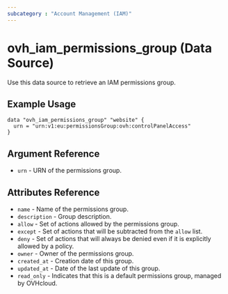 ```yaml
---
subcategory : "Account Management (IAM)"
---
```


# ovh_iam_permissions_group (Data Source)

Use this data source to retrieve an IAM permissions group.

## Example Usage

```hcl
data "ovh_iam_permissions_group" "website" {
  urn = "urn:v1:eu:permissionsGroup:ovh:controlPanelAccess"
}
```

## Argument Reference

* `urn` - URN of the permissions group.

## Attributes Reference

* `name` - Name of the permissions group.
* `description` - Group description.
* `allow` - Set of actions allowed by the permissions group.
* `except` - Set of actions that will be subtracted from the `allow` list.
* `deny` - Set of actions that will always be denied even if it is explicitly allowed by a policy.
* `owner` - Owner of the permissions group.
* `created_at` - Creation date of this group.
* `updated_at` - Date of the last update of this group.
* `read_only` - Indicates that this is a default permissions group, managed by OVHcloud.
